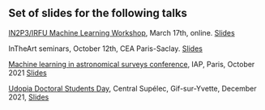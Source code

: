 ## Set of slides for the following talks

[IN2P3/IRFU Machine Learning Workshop](https://indico.in2p3.fr/event/22938/), March 17th, online. [Slides](https://b-remy.github.io/talks/in2p3_2021)

InTheArt seminars, October 12th, CEA Paris-Saclay. [Slides](https://b-remy.github.io/talks/ITA2021)

[Machine learning in astronomical surveys conference](https://ml-iap2021.sciencesconf.org/), IAP, Paris, October 2021 [Slides](https://b-remy.github.io/talks/ML-IAP2021)

[Udopia Doctoral Students Day](https://dataia.eu/evenements/1ere-journee-annuelle-des-etudiants-udopia), Central Supélec, Gif-sur-Yvette, December 2021, [Slides](https://b-remy.github.io/talks/UDOPIA2021)